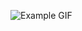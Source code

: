 ![Example GIF](src/main/webapp/image/Aufzeichnung2024-04-05161612-ezgif.com-video-to-gif-converter.gif)
